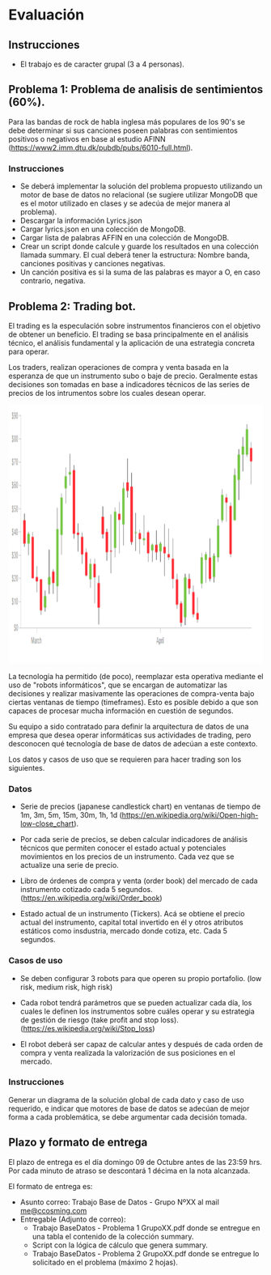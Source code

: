 # Evaluación

## Instrucciones

- El trabajo es de caracter grupal (3 a 4 personas).

## Problema 1: Problema de analisis de sentimientos (60%).

Para las bandas de rock de habla inglesa más populares de los 90's se debe determinar si sus canciones poseen palabras con sentimientos positivos o negativos en base al estudio AFINN (https://www2.imm.dtu.dk/pubdb/pubs/6010-full.html).

### Instrucciones

- Se deberá implementar la solución del problema propuesto utilizando un motor de base de datos no relacional (se sugiere utilizar MongoDB que es el motor utilizado en clases y se adecúa de mejor manera al problema).
- Descargar la información Lyrics.json
- Cargar lyrics.json en una colección de MongoDB.
- Cargar lista de palabras AFFIN en una colección de MongoDB.
- Crear un script donde calcule y guarde los resultados en una colección llamada summary. El cual deberá tener la estructura: Nombre banda, canciones positivas y canciones negativas.
- Un canción positiva es si la suma de las palabras es mayor a O, en caso contrario, negativa.

## Problema 2: Trading bot.

El trading es la especulación sobre instrumentos financieros con el objetivo de obtener un beneficio. El trading se basa principalmente en el análisis técnico, el análisis fundamental y la aplicación de una estrategia concreta para operar.

Los traders, realizan operaciones de compra y venta basada en la esperanza de que un instrumento subo o baje de precio. Geralmente estas decisiones son tomadas en base a indicadores técnicos de las series de precios de los intrumentos sobre los cuales desean operar.

<p align="center">
    <img src="./images/candlestick.png" height="512"/>
</p>

La tecnología ha permitido (de poco), reemplazar esta operativa mediante el uso de "robots informáticos", que se encargan de automatizar las decisiones y realizar masivamente las operaciones de compra-venta bajo ciertas ventanas de tiempo (timeframes). Esto es posible debido a que son capaces de procesar mucha información en cuestión de segundos.

Su equipo a sido contratado para definir la arquitectura de datos de una empresa que desea operar informáticas sus actividades de trading, pero desconocen qué tecnología de base de datos de adecúan a este contexto.

Los datos y casos de uso que se requieren para hacer trading son los siguientes.

### Datos

- Serie de precios (japanese candlestick chart) en ventanas de tiempo de 1m, 3m, 5m, 15m, 30m, 1h, 1d (https://en.wikipedia.org/wiki/Open-high-low-close_chart).

- Por cada serie de precios, se deben calcular indicadores de análisis técnicos que permiten conocer el estado actual y potenciales movimientos en los precios de un instrumento. Cada vez que se actualize una serie de precio.

- Libro de órdenes de compra y venta (order book) del mercado de cada instrumento cotizado cada 5 segundos. (https://en.wikipedia.org/wiki/Order_book)

- Estado actual de un instrumento (Tickers). Acá se obtiene el precio actual del instrumento, capital total invertido en él y otros atributos estáticos como insdustria, mercado donde cotiza, etc. Cada 5 segundos.

### Casos de uso

- Se deben configurar 3 robots para que operen su propio portafolio. (low risk, medium risk, high risk)

- Cada robot tendrá parámetros que se pueden actualizar cada día, los cuales le definen los instrumentos sobre cuáles operar y su estrategia de gestión de riesgo (take profit and stop loss). (https://es.wikipedia.org/wiki/Stop_loss)

- El robot deberá ser capaz de calcular antes y después de cada orden de compra y venta realizada la valorización de sus posiciones en el mercado.

### Instrucciones

Generar un diagrama de la solución global de cada dato y caso de uso requerido, e indicar que motores de base de datos se adecúan de mejor forma a cada problemática, se debe argumentar cada decisión tomada.

## Plazo y formato de entrega

El plazo de entrega es el día domingo 09 de Octubre antes de las 23:59 hrs. Por cada minuto de atraso se descontará 1 décima en la nota alcanzada.

El formato de entrega es:

- Asunto correo: Trabajo Base de Datos - Grupo NºXX al mail me@ccosming.com
- Entregable (Adjunto de correo):
  - Trabajo BaseDatos - Problema 1 GrupoXX.pdf donde se entregue en una tabla el contenido de la colección summary.
  - Script con la lógica de cálculo que genera summary.
  - Trabajo BaseDatos - Problema 2 GrupoXX.pdf donde se entregue lo solicitado en el problema (máximo 2 hojas).
